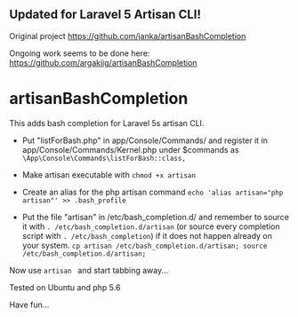Updated for Laravel 5 Artisan CLI!
--------------------------
Original project https://github.com/janka/artisanBashCompletion

Ongoing work seems to be done here: https://github.com/argakiig/artisanBashCompletion

artisanBashCompletion
=====================

This adds bash completion for Laravel 5s artisan CLI.

- Put "listForBash.php" in app/Console/Commands/ and register it in app/Console/Commands/Kernel.php under $commands as  `\App\Console\Commands\listForBash::class,`

- Make artisan executable with `chmod +x artisan`

- Create an alias for the php artisan command
`echo 'alias artisan="php artisan"' >> .bash_profile`

- Put the file "artisan" in /etc/bash_completion.d/ and remember to source it with `. /etc/bash_completion.d/artisan` (or source every completion script with `. /etc/bash_completion`) if it does not happen already on your system.
`cp artisan /etc/bash_completion.d/artisan;
source /etc/bash_completion.d/artisan;`

Now use `artisan ` and start tabbing away...

Tested on Ubuntu and php 5.6

Have fun...

